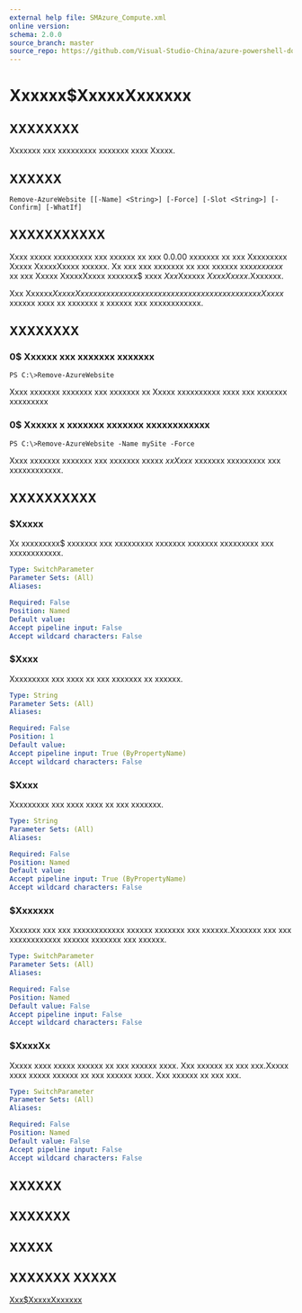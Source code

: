 ```yaml
---
external help file: SMAzure_Compute.xml
online version: 
schema: 2.0.0
source_branch: master
source_repo: https://github.com/Visual-Studio-China/azure-powershell-docs-int
---
```


# Xxxxxx$XxxxxXxxxxxx
## XXXXXXXX
Xxxxxxx xxx xxxxxxxxx xxxxxxx xxxx Xxxxx.

## XXXXXX

```
Remove-AzureWebsite [[-Name] <String>] [-Force] [-Slot <String>] [-Confirm] [-WhatIf]
```

## XXXXXXXXXXX
Xxxx xxxxx xxxxxxxxx xxx xxxxxx xx xxx 0.0.00 xxxxxxx xx xxx Xxxxxxxxx Xxxxx XxxxxXxxxx xxxxxx.
Xx xxx xxx xxxxxxx xx xxx xxxxxx xxx$xx xxxxx$ xx xxx Xxxxx XxxxxXxxxx xxxxxxx$ xxxx $Xxx$Xxxxxx $Xxxx Xxxxx$.Xxxxxxx.

Xxx Xxxxxx$XxxxxXxxxxxx xxxxxx xxxxxxx xxx xxxxxxxxx xxxxxxx xxxx Xxxxx$ xxxxxx xxxx xx xxxxxxx x xxxxxx xxx xxxxxxxxxxxx.

## XXXXXXXX

### 0$ Xxxxxx xxx xxxxxxx xxxxxxx
```
PS C:\>Remove-AzureWebsite
```

Xxxx xxxxxxx xxxxxxx xxx xxxxxxx xx Xxxxx xxxxxxxxxx xxxx xxx xxxxxxx xxxxxxxxx

### 0$ Xxxxxx x xxxxxxx xxxxxxx xxxxxxxxxxxx
```
PS C:\>Remove-AzureWebsite -Name mySite -Force
```

Xxxx xxxxxxx xxxxxxx xxx xxxxxxx xxxxx $xxXxxx$ xxxxxxx xxxxxxxxx xxx xxxxxxxxxxxx.

## XXXXXXXXXX

### $Xxxxx
Xx xxxxxxxxx$ xxxxxxx xxx xxxxxxxxx xxxxxxx xxxxxxx xxxxxxxxx xxx xxxxxxxxxxxx.

```yaml
Type: SwitchParameter
Parameter Sets: (All)
Aliases: 

Required: False
Position: Named
Default value: 
Accept pipeline input: False
Accept wildcard characters: False
```

### $Xxxx
Xxxxxxxxx xxx xxxx xx xxx xxxxxxx xx xxxxxx.

```yaml
Type: String
Parameter Sets: (All)
Aliases: 

Required: False
Position: 1
Default value: 
Accept pipeline input: True (ByPropertyName)
Accept wildcard characters: False
```

### $Xxxx
Xxxxxxxxx xxx xxxx xxxx xx xxx xxxxxxx.

```yaml
Type: String
Parameter Sets: (All)
Aliases: 

Required: False
Position: Named
Default value: 
Accept pipeline input: True (ByPropertyName)
Accept wildcard characters: False
```

### $Xxxxxxx
Xxxxxxx xxx xxx xxxxxxxxxxxx xxxxxx xxxxxxx xxx xxxxxx.Xxxxxxx xxx xxx xxxxxxxxxxxx xxxxxx xxxxxxx xxx xxxxxx.

```yaml
Type: SwitchParameter
Parameter Sets: (All)
Aliases: 

Required: False
Position: Named
Default value: False
Accept pipeline input: False
Accept wildcard characters: False
```

### $XxxxXx
Xxxxx xxxx xxxxx xxxxxx xx xxx xxxxxx xxxx.
Xxx xxxxxx xx xxx xxx.Xxxxx xxxx xxxxx xxxxxx xx xxx xxxxxx xxxx.
Xxx xxxxxx xx xxx xxx.

```yaml
Type: SwitchParameter
Parameter Sets: (All)
Aliases: 

Required: False
Position: Named
Default value: False
Accept pipeline input: False
Accept wildcard characters: False
```

## XXXXXX

## XXXXXXX

## XXXXX

## XXXXXXX XXXXX

[Xxx$XxxxxXxxxxxx](0c2a5092-db45-4ce7-b39b-d1e499b4a867)



